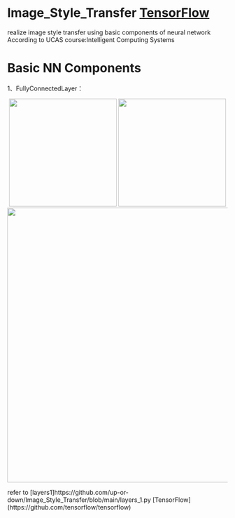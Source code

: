 # Image_Style_Transfer [TensorFlow](https://github.com/tensorflow/tensorflow)
realize image style transfer using basic components of neural network 
According to UCAS course:Intelligent Computing Systems 

# Basic NN Components
1、FullyConnectedLayer：
<p align = 'center'>
<img src = 'examples/style/udnie.jpg' height = '246px'>
<img src = 'examples/content/stata.jpg' height = '246px'>
<a href = 'examples/results/stata_udnie.jpg'><img src = 'examples/results/stata_udnie_header.jpg' width = '627px'></a>
</p>
refer to [layers1]https://github.com/up-or-down/Image_Style_Transfer/blob/main/layers_1.py
[TensorFlow](https://github.com/tensorflow/tensorflow)
